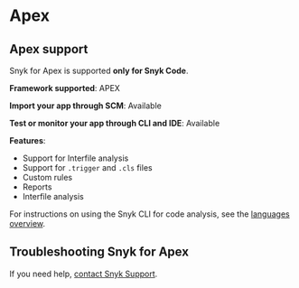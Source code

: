 # Apex

## Apex support

Snyk for Apex is supported **only for Snyk Code**.

**Framework supported**: APEX

**Import your app through SCM**: Available

**Test or monitor your app through CLI and IDE**: Available

**Features**:

* Support for Interfile analysis
* Support for `.trigger` and `.cls` files
* Custom rules
* Reports
* Interfile analysis

For instructions on using the Snyk CLI for code analysis, see the [languages overview](./).

## Troubleshooting Snyk for Apex

If you need help, [contact Snyk Support](https://support.snyk.io/hc/en-us).

